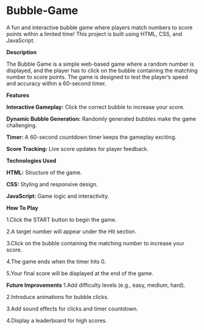 # Bubble-Game

A fun and interactive bubble game where players match numbers to score points within a limited time! This project is built using HTML, CSS, and JavaScript.

**Description**

The Bubble Game is a simple web-based game where a random number is displayed, and the player has to click on the bubble containing the matching number to score points. The game is designed to test the player’s speed and accuracy within a 60-second timer.

**Features**

**Interactive Gameplay:** Click the correct bubble to increase your score.

**Dynamic Bubble Generation:** Randomly generated bubbles make the game challenging.

**Timer:** A 60-second countdown timer keeps the gameplay exciting.

**Score Tracking:** Live score updates for player feedback.


**Technologies Used**

**HTML:** Structure of the game.

**CSS:** Styling and responsive design.

**JavaScript:** Game logic and interactivity.


**How To Play**

1.Click the START button to begin the game.

2.A target number will appear under the Hit section.

3.Click on the bubble containing the matching number to increase your score.

4.The game ends when the timer hits 0.

5.Your final score will be displayed at the end of the game.


 **Future Improvements**
1.Add difficulty levels (e.g., easy, medium, hard).

2.Introduce animations for bubble clicks.

3.Add sound effects for clicks and timer countdown.

4.Display a leaderboard for high scores.
